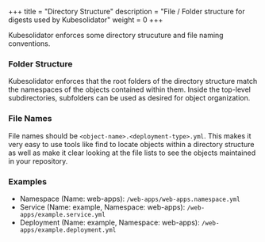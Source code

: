 +++
title = "Directory Structure"
description = "File / Folder structure for digests used by Kubesolidator"
weight = 0
+++

Kubesolidator enforces some directory strucuture and file naming conventions.

### Folder Structure ###

Kubesolidator enforces that the root folders of the directory structure match the namespaces of the objects contained within them.  Inside the top-level subdirectories, subfolders can be used as desired for object organization.

### File Names ###

File names should be `<object-name>.<deployment-type>.yml`.  This makes it very easy to use tools like find to locate objects within a directory structure as well as make it clear looking at the file lists to see the objects maintained in your repository.

### Examples ###

* Namespace (Name: web-apps): `/web-apps/web-apps.namespace.yml`
* Service (Name: example, Namespace: web-apps): `/web-apps/example.service.yml`
* Deployment (Name: example, Namespace: web-apps): `/web-apps/example.deployment.yml`
